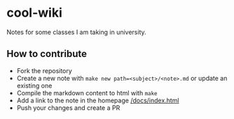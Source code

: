 # cool-wiki

Notes for some classes I am taking in university.

## How to contribute

- Fork the repository
- Create a new note with `make new path=<subject>/<note>.md` or update an existing one
- Compile the markdown content to html with `make`
- Add a link to the note in the homepage [/docs/index.html](/docs/index.html)
- Push your changes and create a PR
